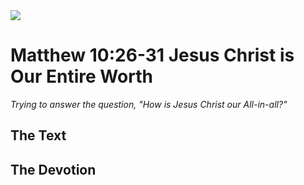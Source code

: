 <img class="intro-right" src="/images/art-matthew.jpg">

# Matthew 10:26-31 Jesus Christ is Our Entire Worth

*Trying to answer the question, "How is Jesus Christ our All-in-all?"*

## The Text

## The Devotion